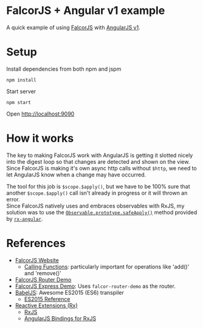 # FalcorJS + Angular v1 example

A quick example of using [FalcorJS](https://netflix.github.io/falcor/) with [AngularJS v1](https://angularjs.org/).

# Setup

Install dependencies from both npm and jspm

`npm install`

Start server

`npm start`

Open [http://localhost:9090](http://localhost:9090)

# How it works

The key to making FalcorJS work with AngularJS is getting it slotted nicely into the digest loop so that changes are detected and shown on the view.    
Since FalcorJS is making it's own async http calls without `$http`, we need to let AngularJS know when a change may have occurred.

The tool for this job is `$scope.$apply()`, but we have to be 100% sure that another `$scope.$apply()` call isn't already in progress or it will thrown an error.  
Since FalcorJS natively uses and embraces observables with RxJS, my solution was to use the [`Observable.prototype.safeApply()`](https://github.com/Reactive-Extensions/rx.angular.js/blob/master/src/safeApply.js) method provided by [`rx-angular`](https://github.com/Reactive-Extensions/rx.angular.js/).

# References

* [FalcorJS Website](http://netflix.github.io/falcor/)
    * [Calling Functions](http://netflix.github.io/falcor/documentation/model.html#calling-functions): particularly important for operations like 'add()' and 'remove()'
* [FalcorJS Router Demo](https://github.com/Netflix/falcor-router-demo)
* [FalcorJS Express Demo](https://github.com/Netflix/falcor-express-demo): Uses `falcor-router-demo` as the router.
* [BabelJS](https://babeljs.io/): Awesome ES2015 (ES6) transpiler
    * [ES2015 Reference](https://babeljs.io/docs/learn-es2015/)
* [Reactive Extensions (Rx)](http://reactivex.io/)
    * [RxJS](https://github.com/Reactive-Extensions/RxJS)
    * [AngularJS Bindings for RxJS](https://github.com/Reactive-Extensions/rx.angular.js/)